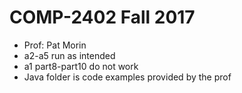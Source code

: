 # COMP-2402 Fall 2017
- Prof: Pat Morin
- a2-a5 run as intended
- a1 part8-part10 do not work
- Java folder is code examples provided by the prof
